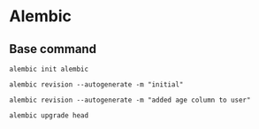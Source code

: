 # Alembic
## Base command
`alembic init alembic`

`alembic revision --autogenerate -m "initial"`

`alembic revision --autogenerate -m "added age column to user"`

`alembic upgrade head`
